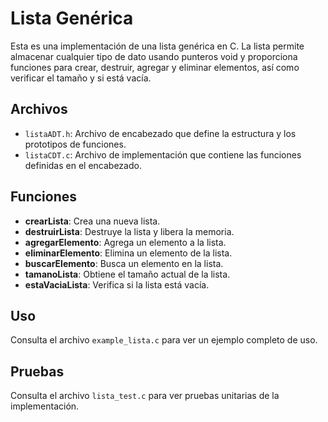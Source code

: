 # Lista Genérica

Esta es una implementación de una lista genérica en C. La lista permite almacenar cualquier tipo de dato usando punteros void y proporciona funciones para crear, destruir, agregar y eliminar elementos, así como verificar el tamaño y si está vacía.

## Archivos

- `listaADT.h`: Archivo de encabezado que define la estructura y los prototipos de funciones.
- `listaCDT.c`: Archivo de implementación que contiene las funciones definidas en el encabezado.

## Funciones

- **crearLista**: Crea una nueva lista.
- **destruirLista**: Destruye la lista y libera la memoria.
- **agregarElemento**: Agrega un elemento a la lista.
- **eliminarElemento**: Elimina un elemento de la lista.
- **buscarElemento**: Busca un elemento en la lista.
- **tamanoLista**: Obtiene el tamaño actual de la lista.
- **estaVaciaLista**: Verifica si la lista está vacía.

## Uso

Consulta el archivo `example_lista.c` para ver un ejemplo completo de uso.

## Pruebas

Consulta el archivo `lista_test.c` para ver pruebas unitarias de la implementación.
